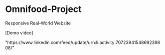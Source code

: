 # Omnifood-Project
Responsive Real-World Website
<p>[Demo video]</p> "https://www.linkedin.com/feed/update/urn:li:activity:7072394154869239808/"
